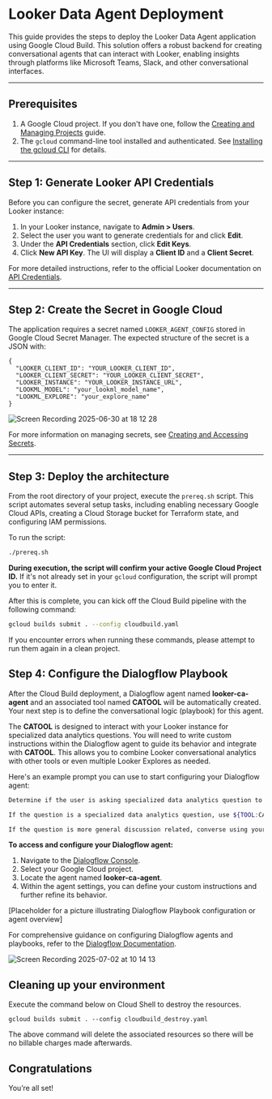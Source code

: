 # Looker Data Agent Deployment

This guide provides the steps to deploy the Looker Data Agent application using Google Cloud Build. This solution offers a robust backend for creating conversational agents that can interact with Looker, enabling insights through platforms like Microsoft Teams, Slack, and other conversational interfaces.

---

## Prerequisites

1.  A Google Cloud project. If you don't have one, follow the [Creating and Managing Projects](https://cloud.google.com/resource-manager/docs/creating-managing-projects) guide.
2.  The `gcloud` command-line tool installed and authenticated. See [Installing the gcloud CLI](https://cloud.google.com/sdk/docs/install) for details.

---

## Step 1: Generate Looker API Credentials

Before you can configure the secret, generate API credentials from your Looker instance:

1.  In your Looker instance, navigate to **Admin > Users**.
2.  Select the user you want to generate credentials for and click **Edit**.
3.  Under the **API Credentials** section, click **Edit Keys**.
4.  Click **New API Key**. The UI will display a **Client ID** and a **Client Secret**.

For more detailed instructions, refer to the official Looker documentation on [API Credentials](https://cloud.google.com/looker/docs/api-auth#authentication_with_an_sdk).

---

## Step 2: Create the Secret in Google Cloud

The application requires a secret named `LOOKER_AGENT_CONFIG` stored in Google Cloud Secret Manager.
The expected structure of the secret is a JSON with:

    {
      "LOOKER_CLIENT_ID": "YOUR_LOOKER_CLIENT_ID",
      "LOOKER_CLIENT_SECRET": "YOUR_LOOKER_CLIENT_SECRET",
      "LOOKER_INSTANCE": "YOUR_LOOKER_INSTANCE_URL",
      "LOOKML_MODEL": "your_lookml_model_name",
      "LOOKML_EXPLORE": "your_explore_name"
    }

![Screen Recording 2025-06-30 at 18 12 28](https://github.com/user-attachments/assets/8b160d07-90d6-49e6-bcb8-4f121d50ad1f)



For more information on managing secrets, see [Creating and Accessing Secrets](https://cloud.google.com/secret-manager/docs/creating-and-accessing-secrets).

---

## Step 3: Deploy the architecture

From the root directory of your project, execute the `prereq.sh` script. This script automates several setup tasks, including enabling necessary Google Cloud APIs, creating a Cloud Storage bucket for Terraform state, and configuring IAM permissions.

To run the script:

```bash
./prereq.sh
``` 
**During execution, the script will confirm your active Google Cloud Project ID.** If it\'s not already set in your `gcloud` configuration, the script will prompt you to enter it.

After this is complete, you can kick off the Cloud Build pipeline with the following command:

```bash
gcloud builds submit . --config cloudbuild.yaml
```

If you encounter errors when running these commands, please attempt to run them again in a clean project.

## Step 4: Configure the Dialogflow Playbook

After the Cloud Build deployment, a Dialogflow agent named **looker-ca-agent** and an associated tool named **CATOOL** will be automatically created. Your next step is to define the conversational logic (playbook) for this agent.

The **CATOOL** is designed to interact with your Looker instance for specialized data analytics questions. You will need to write custom instructions within the Dialogflow agent to guide its behavior and integrate with **CATOOL**. This allows you to combine Looker conversational analytics with other tools or even multiple Looker Explores as needed.

Here's an example prompt you can use to start configuring your Dialogflow agent:

```bash
Determine if the user is asking specialized data analytics question to an Ecommerce dataset OR if they are looking for more of a general discussion.

If the question is a specialized data analytics question, use ${TOOL:CATOOL} to interpret the natural language question and fetch the results from the database. Provide a contextual summary back to the user with as much detail as you can gather.

If the question is more general discussion related, converse using your own general knowledge. 
``` 

**To access and configure your Dialogflow agent:**

1.  Navigate to the [Dialogflow Console](https://dialogflow.cloud.google.com/).
2.  Select your Google Cloud project.
3.  Locate the agent named **looker-ca-agent**.
4.  Within the agent settings, you can define your custom instructions and further refine its behavior.

[Placeholder for a picture illustrating Dialogflow Playbook configuration or agent overview]

For comprehensive guidance on configuring Dialogflow agents and playbooks, refer to the [Dialogflow Documentation](https://cloud.google.com/dialogflow/docs).

![Screen Recording 2025-07-02 at 10 14 13](https://github.com/user-attachments/assets/e783e021-8a3c-4749-a68b-69bc2f2b0f82)

## Cleaning up your environment

Execute the command below on Cloud Shell to destroy the resources.

``` {shell}
gcloud builds submit . --config cloudbuild_destroy.yaml
```

The above command will delete the associated resources so there will be no billable charges made afterwards.


## Congratulations

<walkthrough-conclusion-trophy></walkthrough-conclusion-trophy>

You’re all set!

